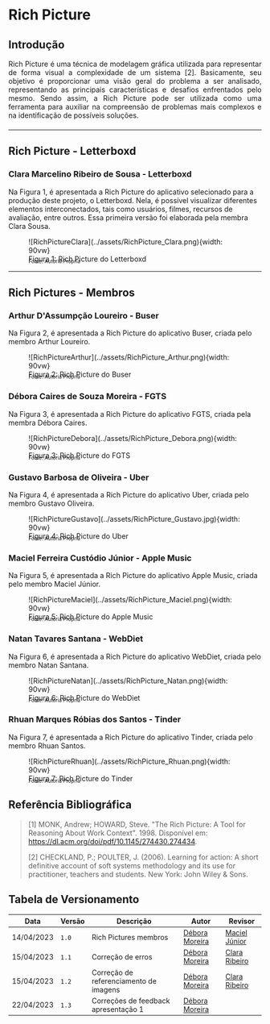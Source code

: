 # Rich Picture

## Introdução

<div style="text-align: justify; margin-bottom: 20px">
     Rich Picture é uma técnica de modelagem gráfica utilizada para representar de forma visual a complexidade de um sistema [2]. Basicamente, seu objetivo é proporcionar uma visão geral do problema a ser analisado, representando as principais características e desafios enfrentados pelo mesmo. Sendo assim, a Rich Picture pode ser utilizada como uma ferramenta para auxiliar na compreensão de problemas mais complexos e na identificação de possíveis soluções.
</div>

---

## Rich Picture - Letterboxd

### Clara Marcelino Ribeiro de Sousa - Letterboxd

Na Figura 1, é apresentada a Rich Picture do aplicativo selecionado para a produção deste projeto, o Letterboxd. Nela, é possível visualizar diferentes elementos interconectados, tais como usuários, filmes, recursos de avaliação, entre outros. Essa primeira versão foi elaborada pela membra Clara Sousa.


<figure markdown>
  ![RichPictureClara](../assets/RichPicture_Clara.png){width: 90vw}
  <figcaption>Figura 1: Rich Picture do Letterboxd</figcaption>
  <p style="margin-top: -10px; font-size: 10px">Fonte: Autoria Própria</p>
</figure>

---

## Rich Pictures - Membros

### Arthur D'Assumpção Loureiro - Buser

Na Figura 2, é apresentada a Rich Picture do aplicativo Buser, criada pelo membro Arthur Loureiro.

<figure markdown>
  ![RichPictureArthur](../assets/RichPicture_Arthur.png){width: 90vw}
  <figcaption>Figura 2: Rich Picture do Buser</figcaption>
  <p style="margin-top: -10px; font-size: 10px">Fonte: Autoria Própria</p>
</figure>

### Débora Caires de Souza Moreira - FGTS

Na Figura 3, é apresentada a Rich Picture do aplicativo FGTS, criada pela membra Débora Caires.

<figure markdown>
  ![RichPictureDebora](../assets/RichPicture_Debora.png){width: 90vw}
  <figcaption>Figura 3: Rich Picture do FGTS</figcaption>
  <p style="margin-top: -10px; font-size: 10px">Fonte: Autoria Própria</p>
</figure>

### Gustavo Barbosa de Oliveira - Uber

Na Figura 4, é apresentada a Rich Picture do aplicativo Uber, criada pelo membro Gustavo Oliveira.

<figure markdown>
  ![RichPictureGustavo](../assets/RichPicture_Gustavo.jpg){width: 90vw}
  <figcaption>Figura 4: Rich Picture do Uber</figcaption>
  <p style="margin-top: -10px; font-size: 10px">Fonte: Autoria Própria</p>
</figure>

### Maciel Ferreira Custódio Júnior - Apple Music

Na Figura 5, é apresentada a Rich Picture do aplicativo Apple Music, criada pelo membro Maciel Júnior.

<figure markdown>
  ![RichPictureMaciel](../assets/RichPicture_Maciel.png){width: 90vw}
  <figcaption>Figura 5: Rich Picture do Apple Music</figcaption>
  <p style="margin-top: -10px; font-size: 10px">Fonte: Autoria Própria</p>
</figure>

### Natan Tavares Santana - WebDiet

Na Figura 6, é apresentada a Rich Picture do aplicativo WebDiet, criada pelo membro Natan Santana.

<figure markdown>
  ![RichPictureNatan](../assets/RichPicture_Natan.png){width: 90vw}
  <figcaption>Figura 6: Rich Picture do WebDiet</figcaption>
  <p style="margin-top: -10px; font-size: 10px">Fonte: Autoria Própria</p>
</figure>

### Rhuan Marques Róbias dos Santos - Tinder

Na Figura 7, é apresentada a Rich Picture do aplicativo Tinder, criada pelo membro Rhuan Santos.

<figure markdown>
  ![RichPictureRhuan](../assets/RichPicture_Rhuan.png){width: 90vw}
  <figcaption>Figura 7: Rich Picture do Tinder</figcaption>
  <p style="margin-top: -10px; font-size: 10px">Fonte: Autoria Própria</p>
</figure>

## Referência Bibliográfica

> <a id="ancora2"></a> [1] MONK, Andrew; HOWARD, Steve. "The Rich Picture: A Tool for Reasoning About Work Context". 1998. Disponível em: <https://dl.acm.org/doi/pdf/10.1145/274430.274434>.
> 
> [2] CHECKLAND, P.; POULTER, J. (2006). Learning for action: A short definitive account of soft systems methodology and its use for practitioner, teachers and students. New York: John Wiley & Sons.


## Tabela de Versionamento

| Data       | Versão | Descrição             | Autor                                             | Revisor                                             |
| ---------- | ------ | --------------------- | ------------------------------------------------- | --------------------------------------------------- |
| 14/04/2023 | `1.0`  | Rich Pictures membros | [Débora Moreira](https://github.com/deboracaires) | [Maciel Júnior](https://github.com/macieljuniormax) 
| 15/04/2023 | `1.1` | Correção de erros |[Débora Moreira](https://github.com/deboracaires) | [Clara Ribeiro](https://github.com/clara-ribeiro) |
| 15/04/2023 | `1.2` | Correção de referenciamento de imagens |[Débora Moreira](https://github.com/deboracaires) | [Clara Ribeiro](https://github.com/clara-ribeiro) |
| 22/04/2023 | `1.3` | Correções de feedback apresentação 1 |[Débora Moreira](https://github.com/deboracaires) |  |
